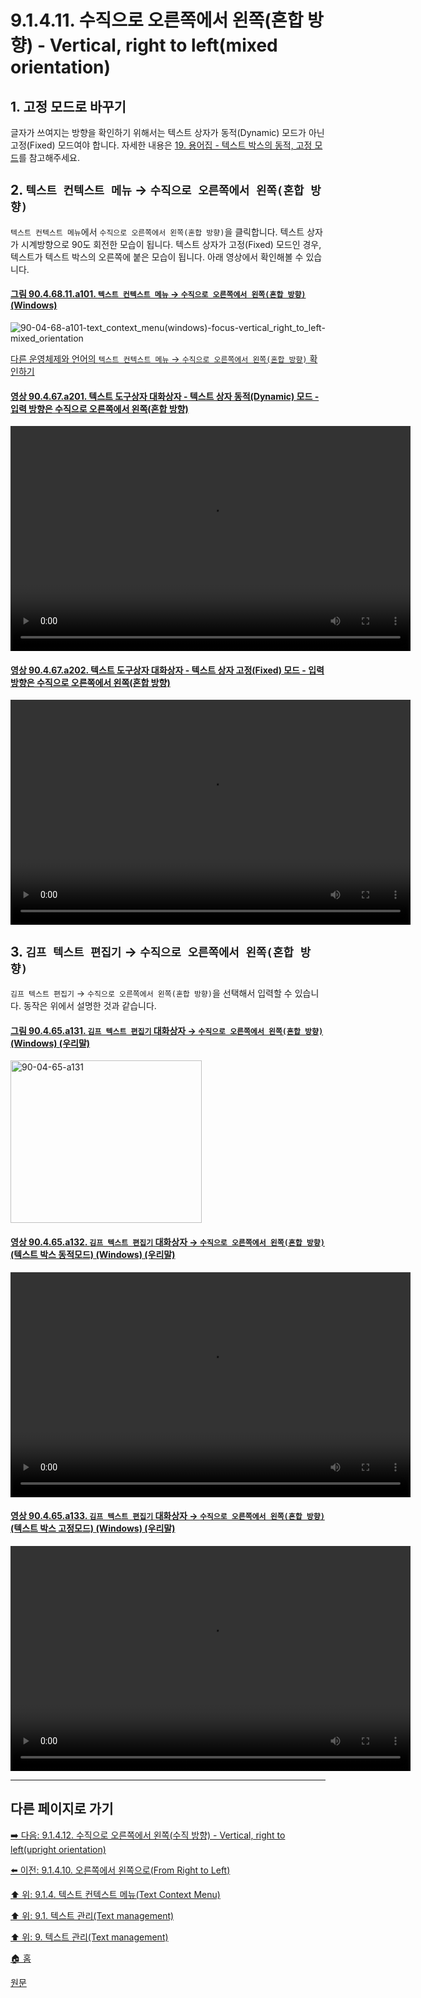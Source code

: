 # 9.1.4.11. 수직으로 오른쪽에서 왼쪽(혼합 방향) - Vertical, right to left(mixed orientation)

## 1. 고정 모드로 바꾸기
글자가 쓰여지는 방향을 확인하기 위해서는 텍스트 상자가 동적(Dynamic) 모드가 아닌 고정(Fixed) 모드여야 합니다. 자세한 내용은 [19. 용어집 - 텍스트 박스의 동적, 고정 모드](./19-glossaryx-text_box_mode.md)를 참고해주세요.

## 2. `텍스트 컨텍스트 메뉴` → `수직으로 오른쪽에서 왼쪽(혼합 방향)`
`텍스트 컨텍스트 메뉴`에서 `수직으로 오른쪽에서 왼쪽(혼합 방향)`을 클릭합니다. 텍스트 상자가 시계방향으로 90도 회전한 모습이 됩니다. 텍스트 상자가 고정(Fixed) 모드인 경우, 텍스트가 텍스트 박스의 오른쪽에 붙은 모습이 됩니다. 아래 영상에서 확인해볼 수 있습니다.

<a id="90-04-68-11-a101"></a>

#### [그림 90.4.68.11.a101. `텍스트 컨텍스트 메뉴` → `수직으로 오른쪽에서 왼쪽(혼합 방향)` (Windows)](./90-04-0068-011-vertical_right_to_left_mixed_orientation.md#90-04-68-11-a101)
![90-04-68-a101-text_context_menu(windows)-focus-vertical_right_to_left-mixed_orientation](https://github.com/wonder13662/gimp/assets/15767104/3b080970-aeba-446f-bd7b-7ec4f99d2ba8)

[다른 운영체제와 언어의 `텍스트 컨텍스트 메뉴` → `수직으로 오른쪽에서 왼쪽(혼합 방향)` 확인하기](./90-04-0068-011-vertical_right_to_left_mixed_orientation.md#90-04-68-11-a201)

<a id="90-04-67-a201"></a>

#### [영상 90.4.67.a201. 텍스트 도구상자 대화상자 - 텍스트 상자 동적(Dynamic) 모드 - 입력 방향은 수직으로 오른쪽에서 왼쪽(혼합 방향)](./90-04-0067-text_toolbox.md#90-04-67-a201)
<video controls="controls" width="640" height="360" src="https://github.com/wonder13662/gimp/assets/15767104/f12614ee-5a81-4102-a4ad-7a30d8a654ab"></video>

<a id="90-04-67-a202"></a>

#### [영상 90.4.67.a202. 텍스트 도구상자 대화상자 - 텍스트 상자 고정(Fixed) 모드 - 입력 방향은 수직으로 오른쪽에서 왼쪽(혼합 방향)](./90-04-0067-text_toolbox.md#90-04-67-a202)
<video controls="controls" width="640" height="360" src="https://github.com/wonder13662/gimp/assets/15767104/04ea10af-6614-4cf0-bac3-125562d57c31"></video>

## 3. `김프 텍스트 편집기` → `수직으로 오른쪽에서 왼쪽(혼합 방향)`
`김프 텍스트 편집기` → `수직으로 오른쪽에서 왼쪽(혼합 방향)`을 선택해서 입력할 수 있습니다. 동작은 위에서 설명한 것과 같습니다.

<a id="90-04-65-a131"></a>

#### [그림 90.4.65.a131. `김프 텍스트 편집기` 대화상자 → `수직으로 오른쪽에서 왼쪽(혼합 방향)` (Windows) (우리말)](./90-04-0065-gimp_text_editor.md#90-04-65-a131)
<img width="306" height="260" alt="90-04-65-a131" src="https://github.com/wonder13662/gimp/assets/15767104/723253d3-88a5-4f24-b23c-3131249b00fa" />

<a id="90-04-65-a132"></a>

#### [영상 90.4.65.a132. `김프 텍스트 편집기` 대화상자 → `수직으로 오른쪽에서 왼쪽(혼합 방향)` (텍스트 박스 동적모드) (Windows) (우리말)](./90-04-0065-gimp_text_editor.md#90-04-65-a132)
<video controls="controls" width="640" height="360" src="https://github.com/wonder13662/gimp/assets/15767104/97f8acf4-ba72-4117-9e06-f3bdd8c6e804"></video>

<a id="90-04-65-a133"></a>

#### [영상 90.4.65.a133. `김프 텍스트 편집기` 대화상자 → `수직으로 오른쪽에서 왼쪽(혼합 방향)` (텍스트 박스 고정모드) (Windows) (우리말)](./90-04-0065-gimp_text_editor.md#90-04-65-a133)
<video controls="controls" width="640" height="360" src="https://github.com/wonder13662/gimp/assets/15767104/c3334f00-222c-4ba4-8205-0f5a321937d7"></video>

***

## 다른 페이지로 가기

[➡️ 다음: 9.1.4.12. 수직으로 오른쪽에서 왼쪽(수직 방향) - Vertical, right to left(upright orientation)](./09-01-04-12-vertical_right_to_left_upright_orientation.md)

[⬅️ 이전: 9.1.4.10. 오른쪽에서 왼쪽으로(From Right to Left)](./09-01-04-10-from_right_to_left.md)

[⬆️ 위: 9.1.4. 텍스트 컨텍스트 메뉴(Text Context Menu)](./09-01-04-00-text_context_menu.md)

[⬆️ 위: 9.1. 텍스트 관리(Text management)](./09-01-00-text-management.md)

[⬆️ 위: 9. 텍스트 관리(Text management)](./09-00-text-management.md)

[🏠 홈](./00-home.md)

[원문](https://docs.gimp.org/2.10/ko/gimp-image-text-management.html#text-context-menu)
